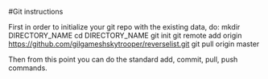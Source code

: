 #Git instructions

First in order to initialize your git repo with the existing data, do:
    mkdir DIRECTORY_NAME
    cd DIRECTORY_NAME
    git init
    git remote add origin https://github.com/gilgameshskytrooper/reverselist.git
    git pull origin master

Then from this point you can do the standard add, commit, pull, push commands.